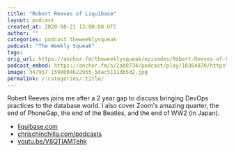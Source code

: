 ```yaml
---
title: "Robert Reeves of Liquibase"
layout: podcast
created_at: 2020-08-21 13:00:00 UTC
author: ""
categories: podcast theweeklysqueak
podcast: "The Weekly Squeak"
tags: 
orig_url: https://anchor.fm/theweeklysqueak/episodes/Robert-Reeves-of-Liquibase-eiev06
podcast_embed: https://anchor.fm/s/2ab8734/podcast/play/18364870/https%3A%2F%2Fd3ctxlq1ktw2nl.cloudfront.net%2Fstaging%2F2020-7-21%2F31de7a95-c3f5-7f20-2c6b-d1716223e61a.mp3
image: 347957-1598004622955-5dac5111db5d2.jpg
permalink: /:categories/:title/
---
```

Robert Reeves joins me after a 2 year gap to discuss bringing DevOps practices to the database world. I also cover Zoom's amazing quarter, the end of PhoneGap, the end of the Beatles, and the end of WW2 (in Japan).

- [liquibase.com](https://www.liquibase.com/hub)
- [chrischinchilla.com/podcasts](https://chrischinchilla.com/podcasts/)
- [youtu.be/V8QTIAMTehk](https://youtu.be/V8QTIAMTehk)